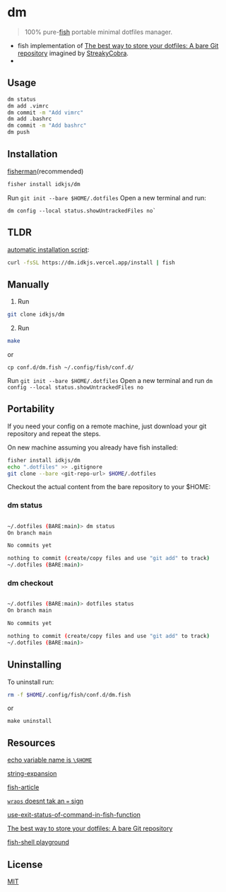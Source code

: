 

# dm

> 100% pure-<a href="https://fishshell.com" title="Portable Minimal Dotfiles ">fish</a> portable minimal dotfiles manager.

- fish implementation of [The best way to store your dotfiles: A bare Git repository](https://www.atlassian.com/git/tutorials/dotfiles) imagined by [StreakyCobra](https://news.ycombinator.com/item?id=11071754).
- 
## Usage

```bash
dm status
dm add .vimrc
dm commit -m "Add vimrc"
dm add .bashrc
dm commit -m "Add bashrc"
dm push
```
## Installation

[fisherman](https://github.com/jorgebucaran/fisher)(recommended)

```bash
fisher install idkjs/dm
```

Run `git init --bare $HOME/.dotfiles`
Open a new terminal and run:

```
dm config --local status.showUntrackedFiles no`
```
## TLDR
[automatic installation script](./scripts/dotfiles-install.fish):

```bash
curl -fsSL https://dm.idkjs.vercel.app/install | fish
```

## Manually

1. Run
```bash
git clone idkjs/dm
```
2. Run
```bash
make
```
or

```
cp conf.d/dm.fish ~/.config/fish/conf.d/
```

Run `git init --bare $HOME/.dotfiles`
Open a new terminal and run `dm config --local status.showUntrackedFiles no`


## Portability

If you need your config on a remote machine, just download your git repository and repeat the steps.

On new machine assuming you already have fish installed:

```bash
fisher install idkjs/dm
echo ".dotfiles" >> .gitignore
git clone --bare <git-repo-url> $HOME/.dotfiles
```

Checkout the actual content from the bare repository to your $HOME:

### dm status
```bash

~/.dotfiles (BARE:main)> dm status
On branch main

No commits yet

nothing to commit (create/copy files and use "git add" to track)
~/.dotfiles (BARE:main)>
```
### dm checkout
```bash

~/.dotfiles (BARE:main)> dotfiles status
On branch main

No commits yet

nothing to commit (create/copy files and use "git add" to track)
~/.dotfiles (BARE:main)>
```

## Uninstalling

To uninstall run:

```bash
rm -f $HOME/.config/fish/conf.d/dm.fish
```
or
```
make uninstall
```

## Resources
[echo variable name is `\$HOME`](http://unix.stackexchange.com/questions/129084/ddg#129113)

[string-expansion](https://stackoverflow.com/questions/65132069/how-to-combine-text-with-expanded-variable-into-a-variable-expansion-in-fish)

[fish-article](https://mvolkmann.github.io/fish-article/)

[`wraps` doesnt tak an `=` sign](https://fishshell.com/docs/current/cmds/alias.html?highlight=wraps#example)

[use-exit-status-of-command-in-fish-function](https://dev.to/talha131/use-exit-status-of-command-in-fish-function-2lj1)

[The best way to store your dotfiles: A bare Git repository](https://www.atlassian.com/git/tutorials/dotfiles)

[fish-shell playground](https://rootnroll.com/d/fish-shell/)

## License

[MIT](LICENSE.md)
